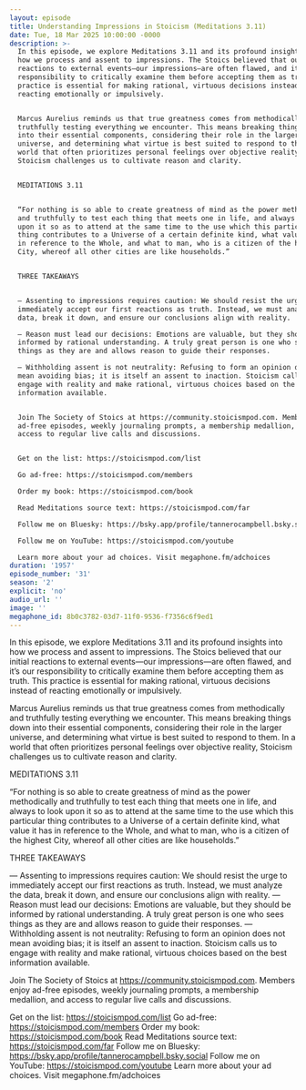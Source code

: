 ```yaml
---
layout: episode
title: Understanding Impressions in Stoicism (Meditations 3.11)
date: Tue, 18 Mar 2025 10:00:00 -0000
description: >-
  In this episode, we explore Meditations 3.11 and its profound insights into
  how we process and assent to impressions. The Stoics believed that our initial
  reactions to external events—our impressions—are often flawed, and it’s our
  responsibility to critically examine them before accepting them as truth. This
  practice is essential for making rational, virtuous decisions instead of
  reacting emotionally or impulsively.


  Marcus Aurelius reminds us that true greatness comes from methodically and
  truthfully testing everything we encounter. This means breaking things down
  into their essential components, considering their role in the larger
  universe, and determining what virtue is best suited to respond to them. In a
  world that often prioritizes personal feelings over objective reality,
  Stoicism challenges us to cultivate reason and clarity.


  MEDITATIONS 3.11


  “For nothing is so able to create greatness of mind as the power methodically
  and truthfully to test each thing that meets one in life, and always to look
  upon it so as to attend at the same time to the use which this particular
  thing contributes to a Universe of a certain definite kind, what value it has
  in reference to the Whole, and what to man, who is a citizen of the highest
  City, whereof all other cities are like households.”


  THREE TAKEAWAYS


  — Assenting to impressions requires caution: We should resist the urge to
  immediately accept our first reactions as truth. Instead, we must analyze the
  data, break it down, and ensure our conclusions align with reality.

  — Reason must lead our decisions: Emotions are valuable, but they should be
  informed by rational understanding. A truly great person is one who sees
  things as they are and allows reason to guide their responses.

  — Withholding assent is not neutrality: Refusing to form an opinion does not
  mean avoiding bias; it is itself an assent to inaction. Stoicism calls us to
  engage with reality and make rational, virtuous choices based on the best
  information available.


  Join The Society of Stoics at https://community.stoicismpod.com. Members enjoy
  ad-free episodes, weekly journaling prompts, a membership medallion, and
  access to regular live calls and discussions.


  Get on the list: https://stoicismpod.com/list

  Go ad-free: https://stoicismpod.com/members

  Order my book: https://stoicismpod.com/book

  Read Meditations source text: https://stoicismpod.com/far

  Follow me on Bluesky: https://bsky.app/profile/tannerocampbell.bsky.social

  Follow me on YouTube: https://stoicismpod.com/youtube

  Learn more about your ad choices. Visit megaphone.fm/adchoices
duration: '1957'
episode_number: '31'
season: '2'
explicit: 'no'
audio_url: ''
image: ''
megaphone_id: 8b0c3782-03d7-11f0-9536-f7356c6f9ed1
---
```


In this episode, we explore Meditations 3.11 and its profound insights into how we process and assent to impressions. The Stoics believed that our initial reactions to external events—our impressions—are often flawed, and it’s our responsibility to critically examine them before accepting them as truth. This practice is essential for making rational, virtuous decisions instead of reacting emotionally or impulsively.

Marcus Aurelius reminds us that true greatness comes from methodically and truthfully testing everything we encounter. This means breaking things down into their essential components, considering their role in the larger universe, and determining what virtue is best suited to respond to them. In a world that often prioritizes personal feelings over objective reality, Stoicism challenges us to cultivate reason and clarity.

MEDITATIONS 3.11

“For nothing is so able to create greatness of mind as the power methodically and truthfully to test each thing that meets one in life, and always to look upon it so as to attend at the same time to the use which this particular thing contributes to a Universe of a certain definite kind, what value it has in reference to the Whole, and what to man, who is a citizen of the highest City, whereof all other cities are like households.”

THREE TAKEAWAYS

— Assenting to impressions requires caution: We should resist the urge to immediately accept our first reactions as truth. Instead, we must analyze the data, break it down, and ensure our conclusions align with reality.
— Reason must lead our decisions: Emotions are valuable, but they should be informed by rational understanding. A truly great person is one who sees things as they are and allows reason to guide their responses.
— Withholding assent is not neutrality: Refusing to form an opinion does not mean avoiding bias; it is itself an assent to inaction. Stoicism calls us to engage with reality and make rational, virtuous choices based on the best information available.

Join The Society of Stoics at https://community.stoicismpod.com. Members enjoy ad-free episodes, weekly journaling prompts, a membership medallion, and access to regular live calls and discussions.

Get on the list: https://stoicismpod.com/list
Go ad-free: https://stoicismpod.com/members
Order my book: https://stoicismpod.com/book
Read Meditations source text: https://stoicismpod.com/far
Follow me on Bluesky: https://bsky.app/profile/tannerocampbell.bsky.social
Follow me on YouTube: https://stoicismpod.com/youtube
Learn more about your ad choices. Visit megaphone.fm/adchoices